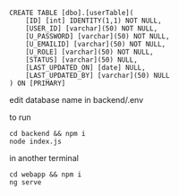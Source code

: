 ```
CREATE TABLE [dbo].[userTable](
	[ID] [int] IDENTITY(1,1) NOT NULL,
	[USER_ID] [varchar](50) NOT NULL,
	[U_PASSWORD] [varchar](50) NOT NULL,
	[U_EMAILID] [varchar](50) NOT NULL,
	[U_ROLE] [varchar](50) NOT NULL,
	[STATUS] [varchar](50) NULL,
	[LAST_UPDATED_ON] [date] NULL,
	[LAST_UPDATED_BY] [varchar](50) NULL
) ON [PRIMARY]
```
edit database name in backend/.env

to run
```
cd backend && npm i
node index.js
```
in another terminal
```
cd webapp && npm i
ng serve
```
